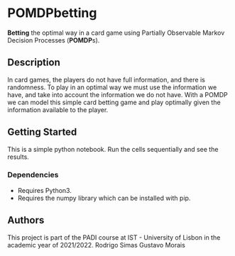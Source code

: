 # POMDPbetting
**Betting** the optimal way in a card game using Partially Observable Markov Decision Processes (**POMDP**s).

## Description
In card games, the players do not have full information, and there is randomness.
To play in an optimal way we must use the information we have, and take into account the information we do not have. With a POMDP we can model this simple card betting game and play optimally given the information available to the player.

## Getting Started
This is a simple python notebook. Run the cells sequentially and see the results.
### Dependencies

* Requires Python3.
* Requires the numpy library which can be installed with pip.

## Authors
This project is part of the PADI course at IST - University of Lisbon in the academic year of 2021/2022.
Rodrigo Simas
Gustavo Morais